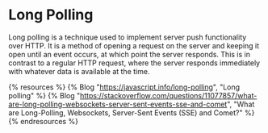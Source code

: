 # Long Polling

Long polling is a technique used to implement server push functionality over HTTP. It is a method of opening a request on the server and keeping it open until an event occurs, at which point the server responds. This is in contrast to a regular HTTP request, where the server responds immediately with whatever data is available at the time.

{% resources %}
  {% Blog "https://javascript.info/long-polling", "Long polling" %}
  {% Blog "https://stackoverflow.com/questions/11077857/what-are-long-polling-websockets-server-sent-events-sse-and-comet", "What are Long-Polling, Websockets, Server-Sent Events (SSE) and Comet?" %}
{% endresources %}
